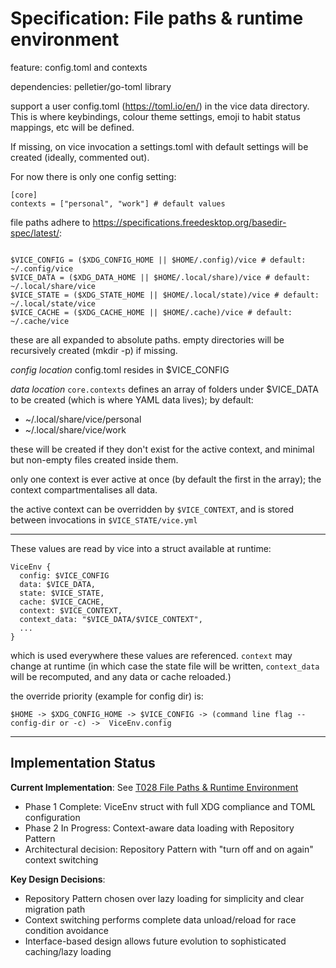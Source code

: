 # Specification: File paths & runtime environment

feature: config.toml and contexts

dependencies: pelletier/go-toml library 

support a user config.toml (https://toml.io/en/) in the vice data directory. 
This is where keybindings, colour theme settings, emoji to habit status mappings, etc will be defined. 

If missing, on vice invocation a settings.toml with default settings will be created (ideally, commented out).

For now there is only one config setting:

```
[core]
contexts = ["personal", "work"] # default values
```

file paths adhere to https://specifications.freedesktop.org/basedir-spec/latest/:

```

$VICE_CONFIG = ($XDG_CONFIG_HOME || $HOME/.config)/vice # default: ~/.config/vice
$VICE_DATA = ($XDG_DATA_HOME || $HOME/.local/share)/vice # default: ~/.local/share/vice
$VICE_STATE = ($XDG_STATE_HOME || $HOME/.local/state)/vice # default: ~/.local/state/vice
$VICE_CACHE = ($XDG_CACHE_HOME || $HOME/.cache)/vice # default: ~/.cache/vice
```

these are all expanded to absolute paths. empty directories will be recursively created (mkdir -p) if missing.


*config location*
config.toml resides in $VICE_CONFIG

*data location*
`core.contexts` defines an array of folders under $VICE_DATA to be created (which is where YAML data lives); 
by default:
- ~/.local/share/vice/personal
- ~/.local/share/vice/work

these will be created if they don't exist for the active context, and minimal but non-empty files created inside them.

only one context is ever active at once (by default the first in the array); the context compartmentalises all data.

the active context can be overridden by `$VICE_CONTEXT`, and is stored between invocations in `$VICE_STATE/vice.yml`

---

These values are read by vice into a struct available at runtime:
```
ViceEnv {
  config: $VICE_CONFIG
  data: $VICE_DATA,
  state: $VICE_STATE,
  cache: $VICE_CACHE,
  context: $VICE_CONTEXT,
  context_data: "$VICE_DATA/$VICE_CONTEXT",
  ...
}
```

which is used everywhere these values are referenced.
`context` may change at runtime (in which case the state file will be written, `context_data` will be recomputed, and any data or cache reloaded.)

the override priority (example for config dir) is:

`$HOME -> $XDG_CONFIG_HOME -> $VICE_CONFIG -> (command line flag --config-dir or -c) ->  ViceEnv.config`

---

## Implementation Status

**Current Implementation**: See [T028 File Paths & Runtime Environment](../kanban/in-progress/T028_file_paths_runtime_env.md)

- Phase 1 Complete: ViceEnv struct with full XDG compliance and TOML configuration
- Phase 2 In Progress: Context-aware data loading with Repository Pattern
- Architectural decision: Repository Pattern with "turn off and on again" context switching

**Key Design Decisions**:
- Repository Pattern chosen over lazy loading for simplicity and clear migration path
- Context switching performs complete data unload/reload for race condition avoidance
- Interface-based design allows future evolution to sophisticated caching/lazy loading
